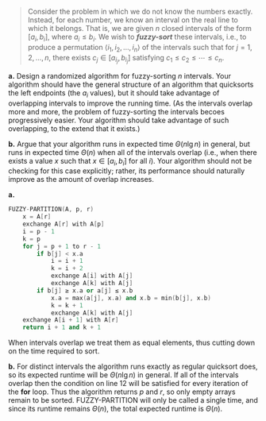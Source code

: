 > Consider the problem in which we do not know the numbers exactly. Instead, for each number, we know an interval on the real line to which it belongs. That is, we are given $n$ closed intervals of the form $[a_i, b_i]$, where $a_i \le b_i$. We wish to *__fuzzy-sort__* these intervals, i.e., to produce a permutation $\langle i_1, i_2, \ldots, i_n \rangle$ of the intervals such that for $j = 1, 2, \ldots, n$, there exists $c_j \in [a_{i_j}, b_{i_j}]$ satisfying $c_1 \le c_2 \le \cdots \le c_n$.
>
**a.** Design a randomized algorithm for fuzzy-sorting $n$ intervals. Your algorithm should have the general structure of an algorithm that quicksorts the left endpoints (the $a_i$ values), but it should take advantage of overlapping intervals to improve the running time. (As the intervals overlap more and more, the problem of fuzzy-sorting the intervals becoes progressively easier. Your algorithm should take advantage of such overlapping, to the extend that it exists.)
>
**b.** Argue that your algorithm runs in expected time $\Theta(n\lg n)$ in general, but runs in expected time $\Theta(n)$ when all of the intervals overlap (i.e., when there exists a value $x$ such that $x \in [a_i, b_i]$ for all $i$). Your algorithm should not be checking for this case explicitly; rather, its performance should naturally improve as the amount of overlap increases.

**a.**

```cpp
FUZZY-PARTITION(A, p, r)
    x = A[r]
    exchange A[r] with A[p]
    i = p - 1
    k = p
    for j = p + 1 to r - 1
        if b[j] < x.a
            i = i + 1
            k = i + 2
            exchange A[i] with A[j]
            exchange A[k] with A[j]
        if b[j] ≥ x.a or a[j] ≤ x.b
            x.a = max(a[j], x.a) and x.b = min(b[j], x.b)
            k = k + 1
            exchange A[k] with A[j]
    exchange A[i + 1] with A[r]
    return i + 1 and k + 1
```

When intervals overlap we treat them as equal elements, thus cutting down on the time required to sort.

**b.** For distinct intervals the algorithm runs exactly as regular quicksort does, so its expected runtime will be $\Theta(n\lg n)$ in general. If all of the intervals overlap
then the condition on line 12 will be satisfied for every iteration of the **for** loop. Thus the algorithm returns $p$ and $r$, so only empty arrays remain to be sorted. $\text{FUZZY-PARTITION}$ will only be called a single time, and since its runtime remains $\Theta(n)$, the total expected runtime is $\Theta(n)$.
